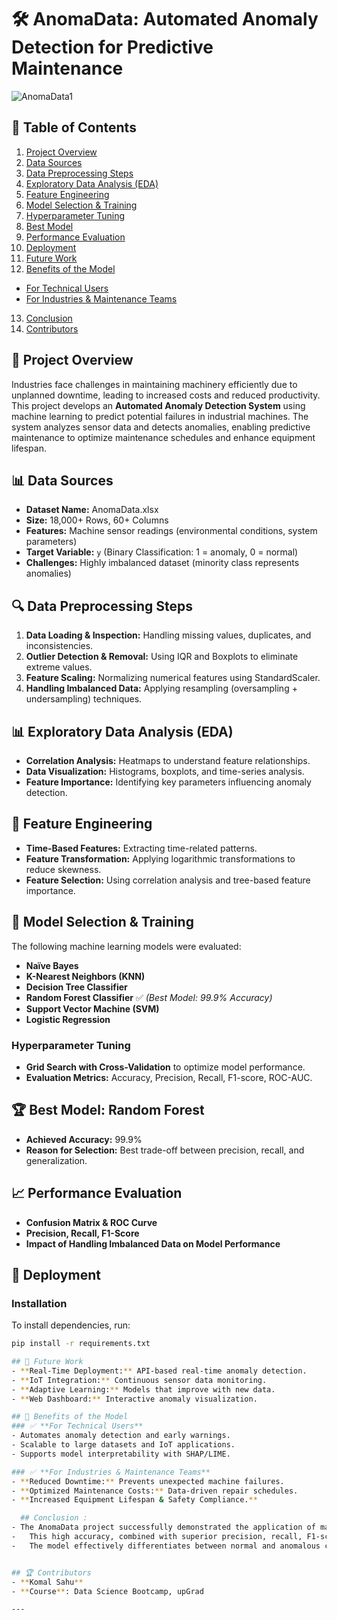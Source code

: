 # 🛠️ AnomaData: Automated Anomaly Detection for Predictive Maintenance
![AnomaData1](https://github.com/user-attachments/assets/b5c2b26f-f267-41ae-a924-8f4d11f208f2)

## 📑 Table of Contents
1. [Project Overview](#-project-overview)  
2. [Data Sources](#-data-sources)  
3. [Data Preprocessing Steps](#-data-preprocessing-steps)  
4. [Exploratory Data Analysis (EDA)](#-exploratory-data-analysis-eda)  
5. [Feature Engineering](#-feature-engineering)  
6. [Model Selection & Training](#-model-selection--training)  
7. [Hyperparameter Tuning](#-hyperparameter-tuning)  
8. [Best Model](#-best-model-random-forest)  
9. [Performance Evaluation](#-performance-evaluation)  
10. [Deployment](#-deployment)  
11. [Future Work](#-future-work)  
12. [Benefits of the Model](#-benefits-of-the-model)  
   - [For Technical Users](#-for-technical-users)  
   - [For Industries & Maintenance Teams](#-for-industries--maintenance-teams)
13. [Conclusion](#-conclusion)
14. [Contributors](#-contributors)  

## 📌 Project Overview
Industries face challenges in maintaining machinery efficiently due to unplanned downtime, leading to increased costs and reduced productivity. This project develops an **Automated Anomaly Detection System** using machine learning to predict potential failures in industrial machines. The system analyzes sensor data and detects anomalies, enabling predictive maintenance to optimize maintenance schedules and enhance equipment lifespan.

## 📊 Data Sources
- **Dataset Name:** AnomaData.xlsx
- **Size:** 18,000+ Rows, 60+ Columns
- **Features:** Machine sensor readings (environmental conditions, system parameters)
- **Target Variable:** `y` (Binary Classification: 1 = anomaly, 0 = normal)
- **Challenges:** Highly imbalanced dataset (minority class represents anomalies)

## 🔍 Data Preprocessing Steps
1. **Data Loading & Inspection:** Handling missing values, duplicates, and inconsistencies.
2. **Outlier Detection & Removal:** Using IQR and Boxplots to eliminate extreme values.
3. **Feature Scaling:** Normalizing numerical features using StandardScaler.
4. **Handling Imbalanced Data:** Applying resampling (oversampling + undersampling) techniques.

## 📊 Exploratory Data Analysis (EDA)
- **Correlation Analysis:** Heatmaps to understand feature relationships.
- **Data Visualization:** Histograms, boxplots, and time-series analysis.
- **Feature Importance:** Identifying key parameters influencing anomaly detection.

## 🔧 Feature Engineering
- **Time-Based Features:** Extracting time-related patterns.
- **Feature Transformation:** Applying logarithmic transformations to reduce skewness.
- **Feature Selection:** Using correlation analysis and tree-based feature importance.

## 🤖 Model Selection & Training
The following machine learning models were evaluated:
- **Naïve Bayes**
- **K-Nearest Neighbors (KNN)**
- **Decision Tree Classifier**
- **Random Forest Classifier** ✅ *(Best Model: 99.9% Accuracy)*
- **Support Vector Machine (SVM)**
- **Logistic Regression**

### **Hyperparameter Tuning**
- **Grid Search with Cross-Validation** to optimize model performance.
- **Evaluation Metrics:** Accuracy, Precision, Recall, F1-score, ROC-AUC.

## 🏆 Best Model: Random Forest
- **Achieved Accuracy:** 99.9%
- **Reason for Selection:** Best trade-off between precision, recall, and generalization.

## 📈 Performance Evaluation
- **Confusion Matrix & ROC Curve**
- **Precision, Recall, F1-Score**
- **Impact of Handling Imbalanced Data on Model Performance**

## 🚀 Deployment
### **Installation**
To install dependencies, run:
```bash
pip install -r requirements.txt

## 🔮 Future Work
- **Real-Time Deployment:** API-based real-time anomaly detection.
- **IoT Integration:** Continuous sensor data monitoring.
- **Adaptive Learning:** Models that improve with new data.
- **Web Dashboard:** Interactive anomaly visualization.

## 📌 Benefits of the Model
### ✅ **For Technical Users**
- Automates anomaly detection and early warnings.
- Scalable to large datasets and IoT applications.
- Supports model interpretability with SHAP/LIME.

### ✅ **For Industries & Maintenance Teams**
- **Reduced Downtime:** Prevents unexpected machine failures.
- **Optimized Maintenance Costs:** Data-driven repair schedules.
- **Increased Equipment Lifespan & Safety Compliance.**

  ## Conclusion :
- The AnomaData project successfully demonstrated the application of machine learning techniques for predictive maintenance through anomaly detection. Among the evaluated models, the Random Forest initial model emerged as the best performer, achieving an outstanding accuracy of 99.9%.
-	This high accuracy, combined with superior precision, recall, F1-score, and AUC-ROC metrics, makes it the most reliable choice for detecting anomalies in the dataset.
-	The model effectively differentiates between normal and anomalous conditions, ensuring timely identification of potential failures. By leveraging this high-performing model, industries can proactively optimize maintenance strategies, reduce operational downtime, and enhance overall efficiency.


## 🏆 Contributors
- **Komal Sahu**
- **Course**: Data Science Bootcamp, upGrad 

---

